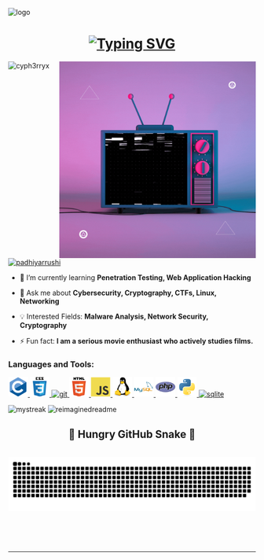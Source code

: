 ![logo](https://github.com/cyph3rryx/cyph3rryx/blob/main/Banner_3.0.gif)

<h1 align="center"><a href="https://git.io/typing-svg"><img src="https://readme-typing-svg.herokuapp.com?font=Fira+Code&weight=500&size=22&duration=3000&pause=1000&color=39D3F7&center=true&vCenter=true&multiline=true&width=535&height=50&lines=Welcome+to+my+Cyber+Domain!+%E2%95%B0(*%C2%B0%E2%96%BD%C2%B0*)%E2%95%AF" alt="Typing SVG" /></a></h1>
<img align="right" alt="Coding" width="400" src="Logo.gif">

<p align="left"> <img src="https://komarev.com/ghpvc/?username=cyph3rryx&label=Profile%20views&color=0e75b6&style=flat" alt="cyph3rryx" /> </p>
<p align="left"> <a href="https://twitter.com/padhiyarrushi" target="blank"><img src="https://img.shields.io/twitter/follow/padhiyarrushi?logo=twitter&style=for-the-badge" alt="padhiyarrushi" /></a></p>

- 🌱 I’m currently learning **Penetration Testing, Web Application Hacking**

- 💬 Ask me about **Cybersecurity, Cryptography, CTFs, Linux, Networking**
 
- 💡 Interested Fields: **Malware Analysis, Network Security, Cryptography**
 
- ⚡ Fun fact: **I am a serious movie enthusiast who actively studies films.**



<h3 align="left"> Languages and Tools:</h3>
<p align="left"> <a href="https://www.cprogramming.com/" target="_blank" rel="noreferrer"> <img src="https://raw.githubusercontent.com/devicons/devicon/master/icons/c/c-original.svg" alt="c" width="40" height="40"/> </a> <a href="https://www.w3schools.com/css/" target="_blank" rel="noreferrer"> <img src="https://raw.githubusercontent.com/devicons/devicon/master/icons/css3/css3-original-wordmark.svg" alt="css3" width="40" height="40"/> </a> <a href="https://git-scm.com/" target="_blank" rel="noreferrer"> <img src="https://www.vectorlogo.zone/logos/git-scm/git-scm-icon.svg" alt="git" width="40" height="40"/> </a> <a href="https://www.w3.org/html/" target="_blank" rel="noreferrer"> <img src="https://raw.githubusercontent.com/devicons/devicon/master/icons/html5/html5-original-wordmark.svg" alt="html5" width="40" height="40"/> </a> <a href="https://developer.mozilla.org/en-US/docs/Web/JavaScript" target="_blank" rel="noreferrer"> <img src="https://raw.githubusercontent.com/devicons/devicon/master/icons/javascript/javascript-original.svg" alt="javascript" width="40" height="40"/> </a> <a href="https://www.linux.org/" target="_blank" rel="noreferrer"> <img src="https://raw.githubusercontent.com/devicons/devicon/master/icons/linux/linux-original.svg" alt="linux" width="40" height="40"/> </a> <a href="https://www.mysql.com/" target="_blank" rel="noreferrer"> <img src="https://raw.githubusercontent.com/devicons/devicon/master/icons/mysql/mysql-original-wordmark.svg" alt="mysql" width="40" height="40"/> </a> <a href="https://www.php.net" target="_blank" rel="noreferrer"> <img src="https://raw.githubusercontent.com/devicons/devicon/master/icons/php/php-original.svg" alt="php" width="40" height="40"/> </a> <a href="https://www.python.org" target="_blank" rel="noreferrer"> <img src="https://raw.githubusercontent.com/devicons/devicon/master/icons/python/python-original.svg" alt="python" width="40" height="40"/> </a> <a href="https://www.sqlite.org/" target="_blank" rel="noreferrer"> <img src="https://www.vectorlogo.zone/logos/sqlite/sqlite-icon.svg" alt="sqlite" width="40" height="40"/> </a> </p>

<img src="https://github-readme-streak-stats.herokuapp.com/?user=cyph3rryx&theme=tokyonight" alt="mystreak"/>
<img src="https://myreadme.vercel.app/api/embed/cyph3rryx?panels=userstatistics,toprepositories,toplanguages,commitgraph" alt="reimaginedreadme" />

<div align="center">
  <h2>🐍 Hungry GitHub Snake 🐍</h2>
  <br>
  <img alt="snake eating my contributions" src="https://raw.githubusercontent.com/cyph3rryx/cyph3rryx/output/github-contribution-grid-snake-dark.svg" />
  
  <br/><br/><br/>
</div>

<hr/>

